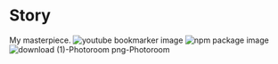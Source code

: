 # Story
My masterpiece.
![youtube bookmarker image](https://github.com/amitguria/Story/assets/110809249/6e09e325-1564-4698-99e5-c00d8eec111a)
![npm package image](https://github.com/amitguria/Story/assets/110809249/cd146241-2e9a-46af-91b1-41a161442714)
![download (1)-Photoroom png-Photoroom](https://github.com/amitguria/Story/assets/110809249/c727291b-ce37-4afb-bd68-2fd9e09623d6)
